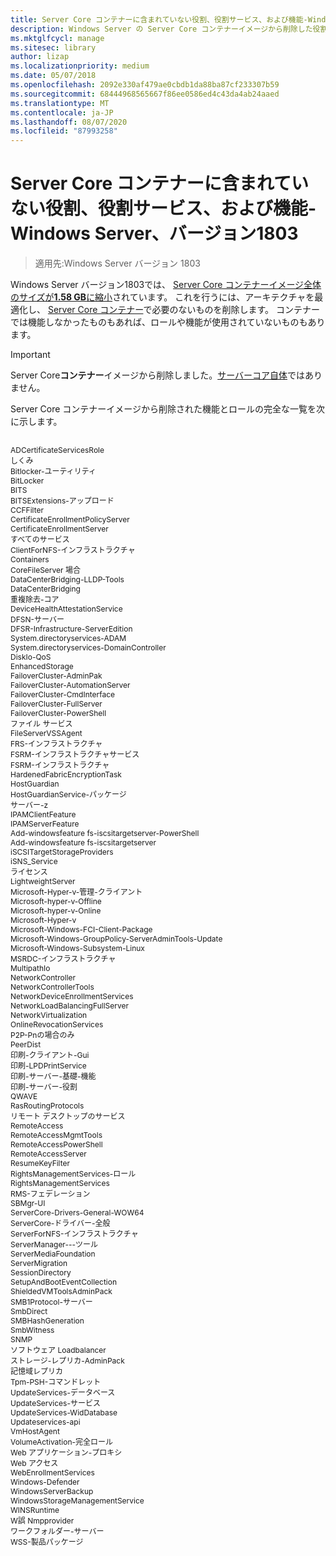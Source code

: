 ```yaml
---
title: Server Core コンテナーに含まれていない役割、役割サービス、および機能-Windows Server、バージョン1803
description: Windows Server の Server Core コンテナーイメージから削除した役割と機能について説明します。
ms.mktglfcycl: manage
ms.sitesec: library
author: lizap
ms.localizationpriority: medium
ms.date: 05/07/2018
ms.openlocfilehash: 2092e330af479ae0cbdb1da88ba87cf233307b59
ms.sourcegitcommit: 68444968565667f86ee0586ed4c43da4ab24aaed
ms.translationtype: MT
ms.contentlocale: ja-JP
ms.lasthandoff: 08/07/2020
ms.locfileid: "87993258"
---
```

# <a name="roles-role-services-and-features-not-in-server-core-containers---windows-server-version-1803"></a>Server Core コンテナーに含まれていない役割、役割サービス、および機能-Windows Server、バージョン1803

> 適用先:Windows Server バージョン 1803

Windows Server バージョン1803では、 [Server Core コンテナーイメージ全体のサイズが**1.58 GB**に縮小](https://blogs.technet.microsoft.com/virtualization/2018/01/22/a-smaller-windows-server-core-container-with-better-application-compatibility/)されています。 これを行うには、アーキテクチャを最適化し、 [Server Core コンテナー](/virtualization/windowscontainers/about/)で必要のないものを削除します。 コンテナーでは機能しなかったものもあれば、ロールや機能が使用されていないものもあります。

> [!IMPORTANT]
> Server Core**コンテナー**イメージから削除しました。[サーバーコア自体](server-core-roles-and-services.md)ではありません。

Server Core コンテナーイメージから削除された機能とロールの完全な一覧を次に示します。

<div style='font-size:9.0pt'>

<br>ADCertificateServicesRole
<br>しくみ
<br>Bitlocker-ユーティリティ
<br>BitLocker
<br>BITS
<br>BITSExtensions-アップロード
<br>CCFFilter
<br>CertificateEnrollmentPolicyServer
<br>CertificateEnrollmentServer
<br>すべてのサービス
<br>ClientForNFS-インフラストラクチャ
<br>Containers
<br>CoreFileServer 場合
<br>DataCenterBridging-LLDP-Tools
<br>DataCenterBridging
<br>重複除去-コア
<br>DeviceHealthAttestationService
<br>DFSN-サーバー
<br>DFSR-Infrastructure-ServerEdition
<br>System.directoryservices-ADAM
<br>System.directoryservices-DomainController
<br>DiskIo-QoS
<br>EnhancedStorage
<br>FailoverCluster-AdminPak
<br>FailoverCluster-AutomationServer
<br>FailoverCluster-CmdInterface
<br>FailoverCluster-FullServer
<br>FailoverCluster-PowerShell
<br>ファイル サービス
<br>FileServerVSSAgent
<br>FRS-インフラストラクチャ
<br>FSRM-インフラストラクチャサービス
<br>FSRM-インフラストラクチャ
<br>HardenedFabricEncryptionTask
<br>HostGuardian
<br>HostGuardianService-パッケージ
<br>サーバー-z
<br>IPAMClientFeature
<br>IPAMServerFeature
<br>Add-windowsfeature fs-iscsitargetserver-PowerShell
<br>Add-windowsfeature fs-iscsitargetserver
<br>iSCSITargetStorageProviders
<br>iSNS_Service
<br>ライセンス
<br>LightweightServer
<br>Microsoft-Hyper-v-管理-クライアント
<br>Microsoft-hyper-v-Offline
<br>Microsoft-hyper-v-Online
<br>Microsoft-Hyper-v
<br>Microsoft-Windows-FCI-Client-Package
<br>Microsoft-Windows-GroupPolicy-ServerAdminTools-Update
<br>Microsoft-Windows-Subsystem-Linux
<br>MSRDC-インフラストラクチャ
<br>MultipathIo
<br>NetworkController
<br>NetworkControllerTools
<br>NetworkDeviceEnrollmentServices
<br>NetworkLoadBalancingFullServer
<br>NetworkVirtualization
<br>OnlineRevocationServices
<br>P2P-Pnの場合のみ
<br>PeerDist
<br>印刷-クライアント-Gui
<br>印刷-LPDPrintService
<br>印刷-サーバー-基礎-機能
<br>印刷-サーバー-役割
<br>QWAVE
<br>RasRoutingProtocols
<br>リモート デスクトップのサービス
<br>RemoteAccess
<br>RemoteAccessMgmtTools
<br>RemoteAccessPowerShell
<br>RemoteAccessServer
<br>ResumeKeyFilter
<br>RightsManagementServices-ロール
<br>RightsManagementServices
<br>RMS-フェデレーション
<br>SBMgr-UI
<br>ServerCore-Drivers-General-WOW64
<br>ServerCore-ドライバー-全般
<br>ServerForNFS-インフラストラクチャ
<br>ServerManager---ツール
<br>ServerMediaFoundation
<br>ServerMigration
<br>SessionDirectory
<br>SetupAndBootEventCollection
<br>ShieldedVMToolsAdminPack
<br>SMB1Protocol-サーバー
<br>SmbDirect
<br>SMBHashGeneration
<br>SmbWitness
<br>SNMP
<br>ソフトウェア Loadbalancer
<br>ストレージ-レプリカ-AdminPack
<br>記憶域レプリカ
<br>Tpm-PSH-コマンドレット
<br>UpdateServices-データベース
<br>UpdateServices-サービス
<br>UpdateServices-WidDatabase
<br>Updateservices-api
<br>VmHostAgent
<br>VolumeActivation-完全ロール
<br>Web アプリケーション-プロキシ
<br>Web アクセス
<br>WebEnrollmentServices
<br>Windows-Defender
<br>WindowsServerBackup
<br>WindowsStorageManagementService
<br>WINSRuntime
<br>W誤 Nmpprovider
<br>ワークフォルダー-サーバー
<br>WSS-製品パッケージ

</div>